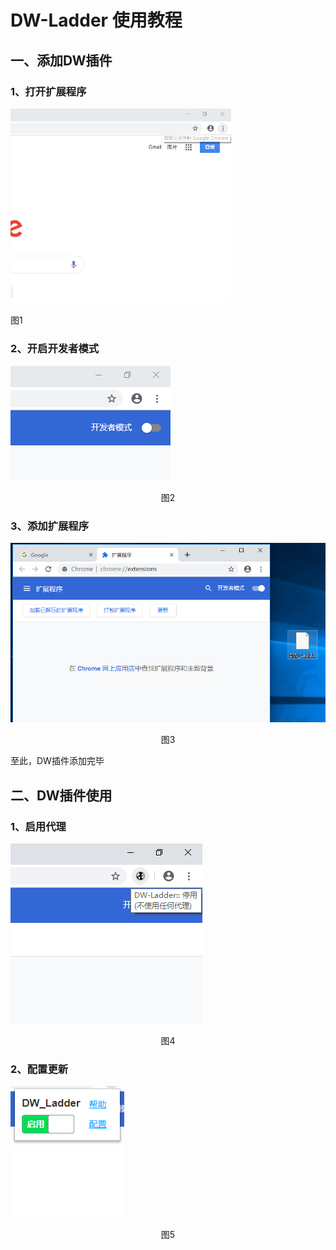 # DW-Ladder 使用教程
## 一、添加DW插件
### 1、打开扩展程序

<img src="img/Tutorial/step1.gif" width="70%">

<p style=" width:70%;align:center">图1</p>

### 2、开启开发者模式

![step2 png](img/Tutorial/step2.gif)

<p align="center">图2</p>

### 3、添加扩展程序

![step3 png](img/Tutorial/step3.gif)

<p align="center">图3</p>

至此，DW插件添加完毕

## 二、DW插件使用
### 1、启用代理

![step7 png](img/Tutorial/step4.gif)

<p align="center">图4</p>

### 2、配置更新

![step8 png](img/Tutorial/step5.gif)

<p align="center">图5</p>

